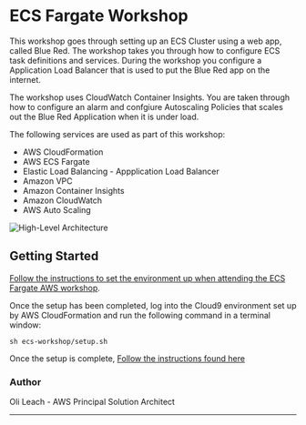 # ECS Fargate Workshop

This workshop goes through setting up an ECS Cluster using a web app, called Blue Red. The workshop takes you through how to configure ECS task definitions and services. During the workshop you configure a Application Load Balancer that is used to put the Blue Red app on the internet. 

The workshop uses CloudWatch Container Insights. You are taken through how to configure an alarm and confgiure Autoscaling Policies that scales out the Blue Red Application when it is under load.

The following services are used as part of this workshop:

 - AWS CloudFormation
 - AWS ECS Fargate
 - Elastic Load Balancing - Appplication Load Balancer
 - Amazon VPC
 - Amazon Container Insights
 - Amazon CloudWatch
 - AWS Auto Scaling

![High-Level Architecture](ecs-workshop-arch.jpg)


## Getting Started

[Follow the instructions to set the environment up when attending the ECS Fargate AWS workshop](https://github.com/olileach/ecs-workshop/raw/main/ecs-fargate-immersion-day-workshop.pdf). 

Once the setup has been completed, log into the Cloud9 environment set up by AWS CloudFormation and run the following command in a terminal window:

```
sh ecs-workshop/setup.sh
```

Once the setup is complete, [Follow the instructions found here](https://github.com/olileach/ecs-workshop/raw/main/ecs-fargate-immersion-day-workshop.pdf)

 ### Author

 Oli Leach - AWS Principal Solution Architect

 ---
